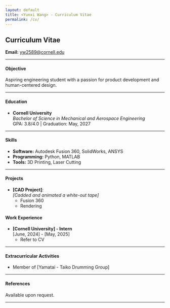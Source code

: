 ```yaml
---
layout: default
title: <Yunxi Wang> - Curriculum Vitae
permalink: /cv/
---
```

## Curriculum Vitae

**Email:** [yw2589@cornell.edu](mailto:yw2589@cornell.edu) 

---

#### Objective
Aspiring engineering student with a passion for product development and human-centered design.

---

#### Education
- **Cornell University**  
  *Bachelor of Science in Mechanical and Aerospace Engineering*  
  GPA: 3.8/4.0 | Graduation: May, 2027

---

#### Skills
- **Software:** Autodesk Fusion 360, SolidWorks, ANSYS  
- **Programming:** Python, MATLAB  
- **Tools:** 3D Printing, Laser Cutting  

---

#### Projects
- **[CAD Project]**:  
  *[Cadded and animated a white-out tape]*  
  - Fusion 360
  - Rendering
 
#### Work Experience
- **[Cornell University] - Intern**  
  [June, 2024] - [May, 2025]  
  - Refer to CV 

---

#### Extracurricular Activities
- Member of [Yamatai - Taiko Drumming Group]   

---

#### References
Available upon request.

---
